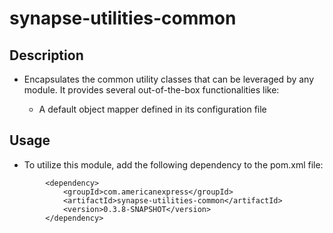 # synapse-utilities-common

## Description

- Encapsulates the common utility classes that can be leveraged by any module. It provides several out-of-the-box
  functionalities like:

    - A default object mapper defined in its configuration file

## Usage
- To utilize this module, add the following dependency to the pom.xml file:
```
        <dependency>
            <groupId>com.americanexpress</groupId>
            <artifactId>synapse-utilities-common</artifactId>
            <version>0.3.8-SNAPSHOT</version>
        </dependency>